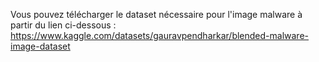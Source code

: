 Vous pouvez télécharger le dataset nécessaire pour l'image malware  à partir du lien ci-dessous :
https://www.kaggle.com/datasets/gauravpendharkar/blended-malware-image-dataset
